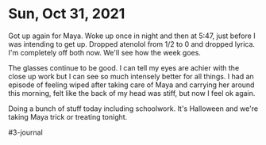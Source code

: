 # Sun, Oct 31, 2021
Got up again for Maya. Woke up once in night and then at 5:47, just before I was intending to get up. Dropped atenolol from 1/2 to 0 and dropped lyrica. I'm completely off both now. We'll see how the week goes.

The glasses continue to be good. I can tell my eyes are achier with the close up work but I can see so much intensely better for all things. I had an episode of feeling wiped after taking care of Maya and carrying her around this morning, felt like the back of my head was stiff, but now I feel ok again.

Doing a bunch of stuff today including schoolwork. It's Halloween and we're taking Maya trick or treating tonight. 



#3-journal